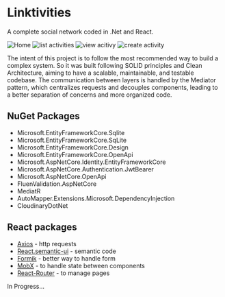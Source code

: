 # Linktivities

A complete social network coded in .Net and React.

<div>
  <img src="https://user-images.githubusercontent.com/58491622/235378539-e076fad3-98d7-41f8-b5fb-0ed95b802b9a.png" alt="Home" />
  <img src="https://user-images.githubusercontent.com/58491622/224570889-83bfd8ea-f6ea-427f-9ae8-46b8139beffc.png" alt="list activities" />
  <img src="https://user-images.githubusercontent.com/58491622/224570934-fb7dfb19-6975-4731-8a31-97a9ca3acad6.png" alt="view acitivy" />
  <img src="https://user-images.githubusercontent.com/58491622/224571753-cdfcd565-eb2e-4275-8596-5421064c5f54.png" alt="create activity"  />               
</div>


The intent of this project is to follow the most recommended way to build a complex system. So it was built following SOLID principles and Clean Architecture, aiming to have a scalable, maintainable, and testable codebase. The communication between layers is handled by the Mediator pattern, which centralizes requests and decouples components, leading to a better separation of concerns and more organized code.

## NuGet Packages

- Microsoft.EntityFrameworkCore.Sqlite
- Microsoft.EntityFrameworkCore.SqLite
- Microsoft.EntityFrameworkCore.Design
- Microsoft.EntityFrameworkCore.OpenApi
- Microsoft.AspNetCore.Identity.EntityFrameworkCore
- Microsoft.AspNetCore.Authentication.JwtBearer
- Microsoft.AspNetCore.OpenApi
- FluenValidation.AspNetCore
- MediatR
- AutoMapper.Extensions.Microsoft.DependencyInjection
- CloudinaryDotNet

## React packages

- [Axios](https://axios-http.com/ptbr/docs/intro) - http requests
- [React.semantic-ui](https://react.semantic-ui.com) - semantic code
- [Formik](https://formik.org/) - better way to handle form
- [MobX](https://mobx.js.org/README.html) - to handle state between components
- [React-Router](https://reactrouter.com/en/main) - to manage pages

In Progress...

